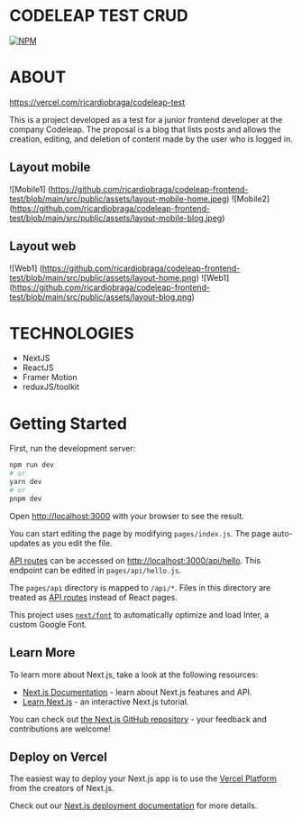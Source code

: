 # CODELEAP TEST CRUD
[![NPM](https://img.shields.io/npm/l/react)](https://github.com/ricardiobraga/codeleap-frontend-test/blob/main/LICENCE) 

# ABOUT

https://vercel.com/ricardiobraga/codeleap-test

This is a project developed as a test for a junior frontend developer at the company Codeleap.
The proposal is a blog that lists posts and allows the creation, editing, and deletion of content made by the user who is logged in.

## Layout mobile
![Mobile1] (https://github.com/ricardiobraga/codeleap-frontend-test/blob/main/src/public/assets/layout-mobile-home.jpeg) ![Mobile2] (https://github.com/ricardiobraga/codeleap-frontend-test/blob/main/src/public/assets/layout-mobile-blog.jpeg)

## Layout web
![Web1] (https://github.com/ricardiobraga/codeleap-frontend-test/blob/main/src/public/assets/layout-home.png)
![Web1] (https://github.com/ricardiobraga/codeleap-frontend-test/blob/main/src/public/assets/layout-blog.png)

# TECHNOLOGIES
- NextJS
- ReactJS
- Framer Motion
- reduxJS/toolkit

# Getting Started

First, run the development server:

```bash
npm run dev
# or
yarn dev
# or
pnpm dev
```

Open [http://localhost:3000](http://localhost:3000) with your browser to see the result.

You can start editing the page by modifying `pages/index.js`. The page auto-updates as you edit the file.

[API routes](https://nextjs.org/docs/api-routes/introduction) can be accessed on [http://localhost:3000/api/hello](http://localhost:3000/api/hello). This endpoint can be edited in `pages/api/hello.js`.

The `pages/api` directory is mapped to `/api/*`. Files in this directory are treated as [API routes](https://nextjs.org/docs/api-routes/introduction) instead of React pages.

This project uses [`next/font`](https://nextjs.org/docs/basic-features/font-optimization) to automatically optimize and load Inter, a custom Google Font.

## Learn More

To learn more about Next.js, take a look at the following resources:

- [Next.js Documentation](https://nextjs.org/docs) - learn about Next.js features and API.
- [Learn Next.js](https://nextjs.org/learn) - an interactive Next.js tutorial.

You can check out [the Next.js GitHub repository](https://github.com/vercel/next.js/) - your feedback and contributions are welcome!

## Deploy on Vercel

The easiest way to deploy your Next.js app is to use the [Vercel Platform](https://vercel.com/new?utm_medium=default-template&filter=next.js&utm_source=create-next-app&utm_campaign=create-next-app-readme) from the creators of Next.js.

Check out our [Next.js deployment documentation](https://nextjs.org/docs/deployment) for more details.
